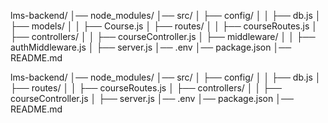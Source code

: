 <!-- modular Pattern for mongoose -->

lms-backend/
│── node_modules/
│── src/
│ ├── config/
│ │ ├── db.js
│ ├── models/
│ │ ├── Course.js
│ ├── routes/
│ │ ├── courseRoutes.js
│ ├── controllers/
│ │ ├── courseController.js
│ ├── middleware/
│ │ ├── authMiddleware.js
│ ├── server.js
│── .env
│── package.json
│── README.md

<!-- modular mongoDB pattern -->

lms-backend/
│── node_modules/
│── src/
│ ├── config/
│ │ ├── db.js
│ ├── routes/
│ │ ├── courseRoutes.js
│ ├── controllers/
│ │ ├── courseController.js
│ ├── server.js
│── .env
│── package.json
│── README.md
